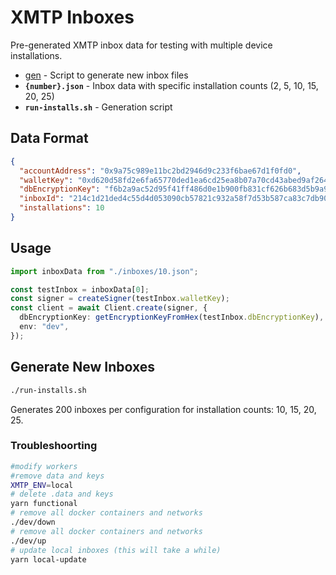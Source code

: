 # XMTP Inboxes

Pre-generated XMTP inbox data for testing with multiple device installations.

- [gen](./gen.ts) - Script to generate new inbox files
- **`{number}.json`** - Inbox data with specific installation counts (2, 5, 10, 15, 20, 25)
- **`run-installs.sh`** - Generation script

## Data Format

```json
{
  "accountAddress": "0x9a75c989e11bc2bd2946d9c233f6bae67d1f0fd0",
  "walletKey": "0xd620d58fd2e6fa65770ded1ea6cd25ea8b07a70cd43abed9af264a55c9b98ecc",
  "dbEncryptionKey": "f6b2a9ac52d95f41ff486d0e1b900fb831cf626b683d5b9a9448e71170c2b975",
  "inboxId": "214c1d21ded4c55d4d053090cb57821c932a58f7d53b587ca83c7db908e6650b",
  "installations": 10
}
```

## Usage

```typescript
import inboxData from "./inboxes/10.json";

const testInbox = inboxData[0];
const signer = createSigner(testInbox.walletKey);
const client = await Client.create(signer, {
  dbEncryptionKey: getEncryptionKeyFromHex(testInbox.dbEncryptionKey),
  env: "dev",
});
```

## Generate New Inboxes

```bash
./run-installs.sh
```

Generates 200 inboxes per configuration for installation counts: 10, 15, 20, 25.

### Troubleshoorting

```bash
#modify workers
#remove data and keys
XMTP_ENV=local
# delete .data and keys
yarn functional
# remove all docker containers and networks
./dev/down
# remove all docker containers and networks
./dev/up
# update local inboxes (this will take a while)
yarn local-update
```

